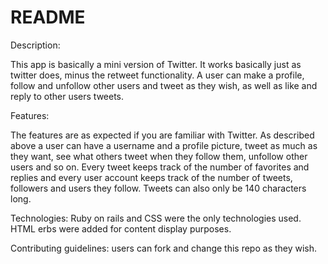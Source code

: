 # README

Description:

This app is basically a mini version of Twitter. It works basically just as twitter does, minus the retweet functionality.
A user can make a profile, follow and unfollow other users and tweet as they wish, as well as like and reply to other users tweets.

Features:

The features are as expected if you are familiar with Twitter. As described above a user can have a username and a profile picture, tweet as much
as they want, see what others tweet when they follow them, unfollow other users and so on. Every tweet keeps track of the number of favorites and replies
and every user account keeps track of the number of tweets, followers and users they follow. Tweets can also only be 140 characters long.

Technologies: Ruby on rails and CSS were the only technologies used. HTML erbs were added for content display purposes.

Contributing guidelines: users can fork and change this repo as they wish.
